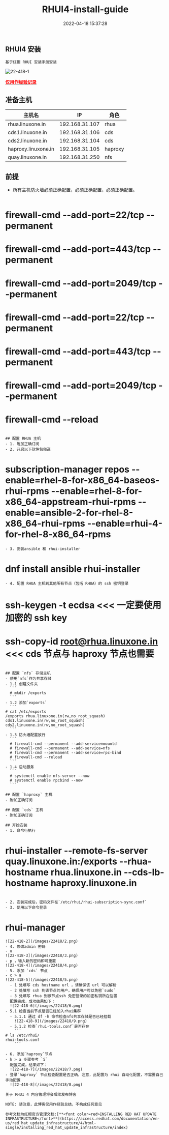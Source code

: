 ﻿---
title: RHUI4-install-guide
date: 2022-04-18 15:37:28
tags:
  - RHUI4
categories:
  - installation
---

<h2>RHUI4 安装 </h2>

<html><pre><code>基于红帽 RHUI 安装手册安装</code></pre></html>

![22-418-1](/images/22418/1.png)

**<u><font color=red>仅用作经验记录</font></u>**
<!-- more -->

## 准备主机
   | 主机名 | IP | 角色 |
   |--- | --- | --- |
   | rhua.linuxone.in | 192.168.31.107 | rhua |
   | cds1.linuxone.in | 192.168.31.106 | cds |
   | cds2.linuxone.in | 192.168.31.104 | cds |
   | haproxy.linuxone.in | 192.168.31.105 | haproxy |
   | quay.linuxone.in | 192.168.31.250 | nfs | 
 
## 前提
- 所有主机防火墙必须正确配置，必须正确配置，必须正确配置。
  ```
# firewall-cmd --add-port=22/tcp --permanent 
# firewall-cmd --add-port=443/tcp --permanent 
# firewall-cmd --add-port=2049/tcp --permanent 
# firewall-cmd --add-port=22/tcp --permanent
# firewall-cmd --add-port=443/tcp --permanent
# firewall-cmd --add-port=2049/tcp --permanent
# firewall-cmd --reload
  ```

## 配置 RHUA 主机
- 1. 附加正确订阅
- 2. 开启以下软件包频道
  ```
  # subscription-manager repos --enable=rhel-8-for-x86_64-baseos-rhui-rpms --enable=rhel-8-for-x86_64-appstream-rhui-rpms --enable=ansible-2-for-rhel-8-x86_64-rhui-rpms --enable=rhui-4-for-rhel-8-x86_64-rpms
  ```
- 3. 安装ansible 和 rhui-installer
  ```
  # dnf install ansible rhui-installer
  ```
- 4. 配置 RHUA 主机到其他所有节点（包括 RHUA）的 ssh 密钥登录
  ```
  # ssh-keygen -t ecdsa   <<< 一定要使用加密的 ssh key
  # ssh-copy-id root@rhua.linuxone.in  <<< cds 节点与 haproxy 节点也需要
  ```

## 配置 `nfs` 存储主机
- 使用`nfs`作为共享存储
  - 1.1 创建文件夹
    ```
    # mkdir /exports
	```	
  - 1.2 添加`exports`
    ```
# cat /etc/exports
/exports rhua.linuxone.in(rw,no_root_squash) cds1.linuxone.in(rw,no_root_squash) cds2.linuxone.in(rw,no_root_squash)
	```
  - 1.3 防火墙配置放行
    ```
	# firewall-cmd --permanent --add-service=mountd
	# firewall-cmd --permanent --add-service=nfs
	# firewall-cmd --permanent --add-service=rpc-bind
	# firewall-cmd --reload
	```
  - 1.4 启动服务
    ```
	# systemctl enable nfs-server --now
	# systemctl enable rpcbind --now
	```

## 配置 `haproxy` 主机
- 附加正确订阅

## 配置 `cds` 主机
- 附加正确订阅

## 开始安装
- 1. 命令行执行
  ```
  # rhui-installer --remote-fs-server quay.linuxone.in:/exports --rhua-hostname rhua.linuxone.in --cds-lb-hostname haproxy.linuxone.in
  ```

- 2. 安装完成后，密码文件在`/etc/rhui/rhui-subscription-sync.conf`
- 3. 使用以下命令登录
  ```
  # rhui-manager
  ```
  ![22-418-2](/images/22418/2.png)
- 4. 修改admin 密码
  - u
  ![22-418-3](/images/22418/3.png)
  - p ，输入新的密码即可重置
  ![22-418-4](/images/22418/4.png)
- 5. 添加 `cds` 节点
  - c > a
  ![22-418-5](/images/22418/5.png)
    - 1 处填写 cds hostname url ，请确保该 url 可以解析
    - 2 处填写 ssh 到该节点的用户，确保用户可以免密`sudo`
    - 3 处填写 rhua 到该节点ssh 免密登录的加密私钥所在位置	
    配置完成，成功结果如下：
	![22-418-6](/images/22418/6.png)
  - 5.1 检查当前节点是否已经加入rhui集群
    - 5.1.1 通过 df -h 命令检查nfs共享存储是否已经挂载
	  ![22-418-9](/images/22418/9.png)
	- 5.1.2 检查`rhui-tools.conf`是否存在
	  ```
# ls /etc/rhui/
rhui-tools.conf
      ```

- 6. 添加`haproxy`节点
  - h > a 步骤参考 `5`
    配置完成，结果如下：
	![22-418-7](/images/22418/7.png)
  - 登录`haproxy` 节点检查配置是否正确，注意，此配置为 rhui 自动化配置，不需要自己手动配置
	![22-418-8](/images/22418/8.png)
	
关于 RHUI 4 内容管理将会后续发布博客

NOTE: 请注意，此博客仅用作经验总结，不构成任何意见
  
参考文档为红帽官方管理文档:[**<font color=red>INSTALLING RED HAT UPDATE INFRASTRUCTURE</font>**](https://access.redhat.com/documentation/en-us/red_hat_update_infrastructure/4/html-single/installing_red_hat_update_infrastructure/index)
